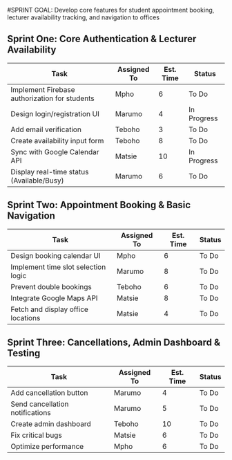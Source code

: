 #SPRINT GOAL:
Develop core features for student appointment booking, lecturer availability tracking, and navigation to offices

## Sprint One: Core Authentication & Lecturer Availability

| **Task**           |Assigned To |  Est. Time | **Status**|
|-------             |---              |---             |---        |
|Implement Firebase authorization for students| Mpho| 6 |To Do|
|Design login/registration UI|Marumo| 4| In Progress|
|Add email verification|Teboho|3|To Do|
|Create availability input form|Teboho|8|To Do|
|Sync with Google Calendar API|Matsie|10|In Progress|
|	Display real-time status (Available/Busy)|Marumo|6| To Do|

## Sprint Two: Appointment Booking & Basic Navigation
| **Task**           |Assigned To |  Est. Time | **Status**|
|-------             |---              |---             |---        |
|Design booking calendar UI|Mpho|6|To Do|
|Implement time slot selection logic|Marumo|8|To Do|
|Prevent double bookings|Teboho|6|To Do|
|Integrate Google Maps API|Matsie|8|To Do|
|Fetch and display office locations|Matsie|4|To Do|

## Sprint Three: Cancellations, Admin Dashboard & Testing
| **Task**           |Assigned To |  Est. Time | **Status**|
|-------             |---              |---             |---        |
|Add cancellation button|Marumo|4|To Do|
|Send cancellation notifications|Marumo|5|To Do|
|Create admin dashboard|Teboho|10|To Do|
|Fix critical bugs|Matsie|6|To Do|
|Optimize performance|Mpho|6|To Do|

